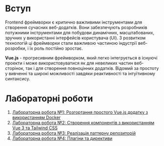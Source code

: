 # Вступ

Frontend фреймворки є критично важливими інструментами для створення сучасних веб-додатків. 
Вони забезпечують розробників потужними інструментами для побудови динамічних, масштабованих, зручних у використанні
інтерфейсів користувача (UI). З розвитком технологій ці фреймворки стали важливою частиною індустрії веб-розробки, 
і їх роль постійно зростає.

**Vue.js** - прогресивним фреймворком, який легко інтегрується в існуючі проекти і може використовуватися як для невеликих частин веб-сторінок, так і для створення повноцінних додатків. Відомий за простоту у вивченні та широкі можливості завдяки реактивності та інтуїтивному синтаксису.

# Лабораторні роботи

1. [Лабораторна робота №1: Розгортання простого Vue.js додатку з використанням Docker](/labs/lab1.md)
2. [Лабораторна робота №2: Створення компонентів з використанням Vue 3 та Tailwind CSS](/labs/lab2.md)
3. [Лабораторна робота №3: Реалізація паттерну репозиторій](/labs/lab3.md)
4. [Лабораторна робота №4: Плагіни та директиви](/labs/lab4.md)
